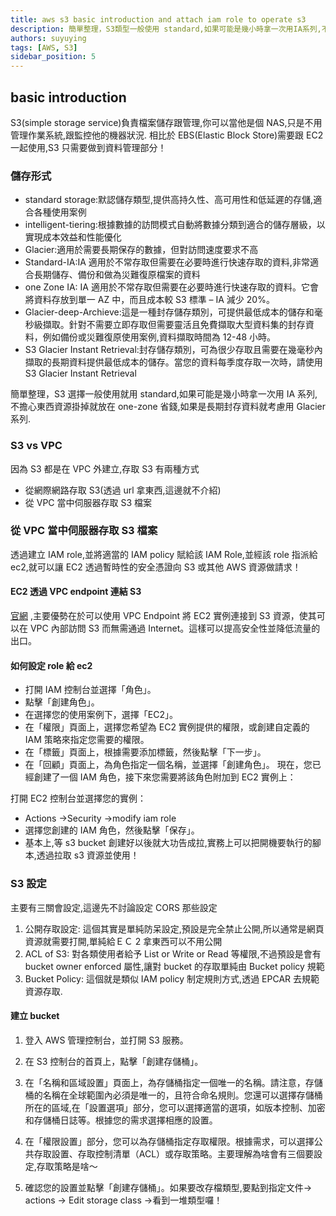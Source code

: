 ```yaml
---
title: aws s3 basic introduction and attach iam role to operate s3
description: 簡單整理，S3類型一般使用 standard,如果可能是幾小時拿一次用IA系列,不擔心東西掛掉就放在one-zone省錢,如果是長期封存資料就考慮用Glacier系列.
authors: suyuying
tags: [AWS, S3]
sidebar_position: 5
---
```


## basic introduction

S3(simple storage service)負責檔案儲存跟管理,你可以當他是個 NAS,只是不用管理作業系統,跟監控他的機器狀況.
相比於 EBS(Elastic Block Store)需要跟 EC2 一起使用,S3 只需要做到資料管理部分！

### 儲存形式

- standard storage:默認儲存類型,提供高持久性、高可用性和低延遲的存儲,適合各種使用案例
- intelligent-tiering:根據數據的訪問模式自動將數據分類到適合的儲存層級，以實現成本效益和性能優化
- Glacier:適用於需要長期保存的數據，但對訪問速度要求不高
- Standard-IA:IA 適用於不常存取但需要在必要時進行快速存取的資料,非常適合長期儲存、備份和做為災難復原檔案的資料
- one Zone IA: IA 適用於不常存取但需要在必要時進行快速存取的資料。它會將資料存放到單一 AZ 中，而且成本較 S3 標準 – IA 減少 20%。
- Glacier-deep-Archieve:這是一種封存儲存類別，可提供最低成本的儲存和毫秒級擷取。針對不需要立即存取但需要靈活且免費擷取大型資料集的封存資料，例如備份或災難復原使用案例,資料擷取時間為 12-48 小時。
- S3 Glacier Instant Retrieval:封存儲存類別，可為很少存取且需要在幾毫秒內擷取的長期資料提供最低成本的儲存。當您的資料每季度存取一次時，請使用 S3 Glacier Instant Retrieval

簡單整理，S3 選擇一般使用就用 standard,如果可能是幾小時拿一次用 IA 系列,不擔心東西資源掛掉就放在 one-zone 省錢,如果是長期封存資料就考慮用 Glacier 系列.

### S3 vs VPC

因為 S3 都是在 VPC 外建立,存取 S3 有兩種方式

- 從網際網路存取 S3(透過 url 拿東西,這邊就不介紹)
- 從 VPC 當中伺服器存取 S3 檔案

### 從 VPC 當中伺服器存取 S3 檔案

透過建立 IAM role,並將適當的 IAM policy 賦給該 IAM Role,並經該 role 指派給 ec2,就可以讓 EC2 透過暫時性的安全憑證向 S3 或其他 AWS 資源做請求！

#### EC2 透過 VPC endpoint 連結 S3

[官網](https://docs.aws.amazon.com/zh_tw/AmazonS3/latest/userguide/privatelink-interface-endpoints.html) ,主要優勢在於可以使用 VPC Endpoint 將 EC2 實例連接到 S3 資源，使其可以在 VPC 內部訪問 S3 而無需通過 Internet。這樣可以提高安全性並降低流量的出口。

#### 如何設定 role 給 ec2

- 打開 IAM 控制台並選擇「角色」。
- 點擊「創建角色」。
- 在選擇您的使用案例下，選擇「EC2」。
- 在「權限」頁面上，選擇您希望為 EC2 實例提供的權限，或創建自定義的 IAM 策略來指定您需要的權限。
- 在「標籤」頁面上，根據需要添加標籤，然後點擊「下一步」。
- 在「回顧」頁面上，為角色指定一個名稱，並選擇「創建角色」。
  現在，您已經創建了一個 IAM 角色，接下來您需要將該角色附加到 EC2 實例上：

打開 EC2 控制台並選擇您的實例：

- Actions ->Security ->modify iam role
- 選擇您創建的 IAM 角色，然後點擊「保存」。
- 基本上,等 s3 bucket 創建好以後就大功告成拉,實務上可以把開機要執行的腳本,透過拉取 s3 資源並使用！

### S3 設定

主要有三關會設定,這邊先不討論設定 CORS 那些設定

1. 公開存取設定: 這個其實是單純防呆設定,預設是完全禁止公開,所以通常是網頁資源就需要打開,單純給ＥＣ 2 拿東西可以不用公開
2. ACL of S3: 對各類使用者給予 List or Write or Read 等權限,不過預設是會有 bucket owner enforced 屬性,讓對 bucket 的存取單純由 Bucket policy 規範
3. Bucket Policy: 這個就是類似 IAM policy 制定規則方式,透過 EPCAR 去規範資源存取.

#### 建立 bucket

1. 登入 AWS 管理控制台，並打開 S3 服務。

2. 在 S3 控制台的首頁上，點擊「創建存儲桶」。

3. 在「名稱和區域設置」頁面上，為存儲桶指定一個唯一的名稱。請注意，存儲桶的名稱在全球範圍內必須是唯一的，且符合命名規則。您還可以選擇存儲桶所在的區域,在「設置選項」部分，您可以選擇適當的選項，如版本控制、加密和存儲桶日誌等。根據您的需求選擇相應的設置。

4. 在「權限設置」部分，您可以為存儲桶指定存取權限。根據需求，可以選擇公共存取設置、存取控制清單（ACL）或存取策略。主要理解為啥會有三個要設定,存取策略是啥～

5. 確認您的設置並點擊「創建存儲桶」。如果要改存檔類型,要點到指定文件-> actions -> Edit storage class ->看到一堆類型囉！
